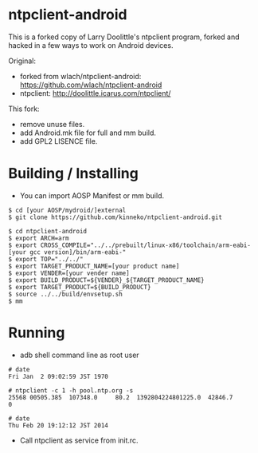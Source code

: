 ntpclient-android
=================

This is a forked copy of Larry Doolittle's ntpclient program, 
forked and hacked in a few ways to work on Android devices.

Original: 
* forked from wlach/ntpclient-android: https://github.com/wlach/ntpclient-android
* ntpclient: http://doolittle.icarus.com/ntpclient/

This fork:
* remove unuse files.
* add Android.mk file for full and mm build.
* add GPL2 LISENCE file.

# Building / Installing

* You can import AOSP Manifest or mm build.

```
$ cd [your AOSP/mydroid/]external
$ git clone https://github.com/kinneko/ntpclient-android.git
    
$ cd ntpclient-android
$ export ARCH=arm
$ export CROSS_COMPILE="../../prebuilt/linux-x86/toolchain/arm-eabi-[your gcc version]/bin/arm-eabi-"
$ export TOP="../../"
$ export TARGET_PRODUCT_NAME=[your product name]
$ export VENDER=[your vender name]
$ export BUILD_PRODUCT=${VENDER}_${TARGET_PRODUCT_NAME}
$ export TARGET_PRODUCT=${BUILD_PRODUCT}
$ source ../../build/envsetup.sh
$ mm
```

# Running

* adb shell command line as root user

```
# date
Fri Jan  2 09:02:59 JST 1970

# ntpclient -c 1 -h pool.ntp.org -s
25568 00505.385  107348.0     80.2  1392804224801225.0  42846.7         0

# date
Thu Feb 20 19:12:12 JST 2014
```

* Call ntpclient as service from init.rc.

